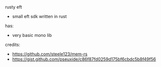rusty eft
- small eft sdk written in rust

has:
- very basic mono lib

credits:
- https://github.com/steele123/mem-rs
- https://gist.github.com/pseuxide/c86f87fd0259d175bf6cbdc5b8f49f56
